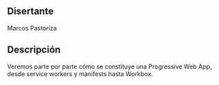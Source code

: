 ## Disertante

Marcos Pastoriza

## Descripción

Veremos parte por parte cómo se constituye una Progressive Web App, desde service workers y manifests hasta Workbox.

